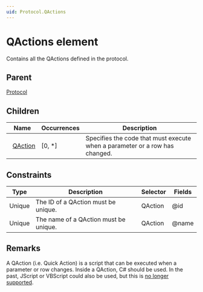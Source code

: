 ```yaml
---
uid: Protocol.QActions
---
```


# QActions element

Contains all the QActions defined in the protocol.

## Parent

[Protocol](xref:Protocol)

## Children

|Name|Occurrences|Description|
|--- |--- |--- |
|&nbsp;&nbsp;[QAction](xref:Protocol.QActions.QAction)|[0, *]|Specifies the code that must execute when a parameter or a row has changed.|

## Constraints

|Type|Description|Selector|Fields|
|--- |--- |--- |--- |
|Unique |The ID of a QAction must be unique. |QAction |@id |
|Unique |The name of a QAction must be unique. |QAction |@name |

## Remarks

A QAction (i.e. Quick Action) is a script that can be executed when a parameter or row changes. Inside a QAction, C# should be used. In the past, JScript or VBScript could also be used, but this is [no longer supported](xref:Software_support_life_cycles#dataminer-functionality-evolution-and-retirement).
